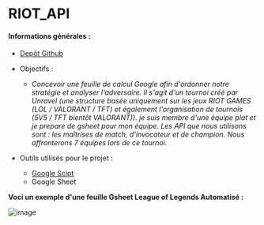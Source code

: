 # RIOT_API

#### Informations générales :

* [Depôt Github](https://github.com/Wiiz971/RIOT_API)
* Objectifs : 
  * *Concevoir une feuille de calcul Google afin d'ordonner notre stratégie et analyser l'adversaire. Il s'agit d'un tournoi créé par Unravel (une structure basée uniquement sur les jeux RIOT GAMES (LOL / VALORANT / TFT) et également l'organisation de tournois (5V5 / TFT bientôt VALORANT)).
je suis membre d'une équipe plat et je prepare de gsheet pour mon équipe. Les API que nous utilisons sont : les maîtrises de match, d'invocateur et de champion. Nous affronterons 7 équipes lors de ce tournoi.*

* Outils utilisés pour le projet :
  * [Google Scipt](https://script.google.com/)
  * Google Sheet

**Voci un exemple d'une feuille Gsheet League of Legends Automatisé :**

![image](https://user-images.githubusercontent.com/47423231/159889718-950dba98-7624-4b82-8904-7a1683244669.png)



